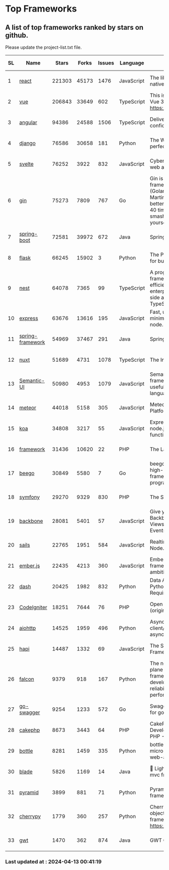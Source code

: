 # Top Frameworks
## A list of top frameworks ranked by stars on github.  
Please update the project-list.txt file.

| SL| Name  | Stars| Forks| Issues | Language | Description | Last Commit |
| --| ------| -----| ---- | ------ | -------- | ----------- | ----------- |
| 1 | [react](https://github.com/facebook/react) | 221303 | 45173 | 1476 | JavaScript | The library for web and native user interfaces. | 2024-04-12 19:55:51 |
| 2 | [vue](https://github.com/vuejs/vue) | 206843 | 33649 | 602 | TypeScript | This is the repo for Vue 2. For Vue 3, go to https://github.com/vuejs/core | 2023-12-31 13:23:55 |
| 3 | [angular](https://github.com/angular/angular) | 94386 | 24588 | 1506 | TypeScript | Deliver web apps with confidence 🚀 | 2024-04-12 23:10:06 |
| 4 | [django](https://github.com/django/django) | 76586 | 30658 | 181 | Python | The Web framework for perfectionists with deadlines. | 2024-04-12 15:15:28 |
| 5 | [svelte](https://github.com/sveltejs/svelte) | 76252 | 3922 | 832 | JavaScript | Cybernetically enhanced web apps | 2024-04-12 21:28:31 |
| 6 | [gin](https://github.com/gin-gonic/gin) | 75273 | 7809 | 767 | Go | Gin is a HTTP web framework written in Go (Golang). It features a Martini-like API with much better performance -- up to 40 times faster. If you need smashing performance, get yourself some Gin. | 2024-04-07 02:18:23 |
| 7 | [spring-boot](https://github.com/spring-projects/spring-boot) | 72581 | 39972 | 672 | Java | Spring Boot | 2024-04-12 15:02:16 |
| 8 | [flask](https://github.com/pallets/flask) | 66245 | 15902 | 3 | Python | The Python micro framework for building web applications. | 2024-04-08 22:29:31 |
| 9 | [nest](https://github.com/nestjs/nest) | 64078 | 7365 | 99 | TypeScript | A progressive Node.js framework for building efficient, scalable, and enterprise-grade server-side applications with TypeScript/JavaScript 🚀 | 2024-04-12 07:21:26 |
| 10 | [express](https://github.com/expressjs/express) | 63676 | 13616 | 195 | JavaScript | Fast, unopinionated, minimalist web framework for node. | 2024-04-10 16:53:52 |
| 11 | [spring-framework](https://github.com/spring-projects/spring-framework) | 54969 | 37467 | 291 | Java | Spring Framework | 2024-04-12 15:40:54 |
| 12 | [nuxt](https://github.com/nuxt/nuxt) | 51689 | 4731 | 1078 | TypeScript | The Intuitive Vue Framework. | 2024-04-12 22:23:41 |
| 13 | [Semantic-UI](https://github.com/Semantic-Org/Semantic-UI) | 50980 | 4953 | 1079 | JavaScript | Semantic is a UI component framework based around useful principles from natural language. | 2023-01-11 17:05:32 |
| 14 | [meteor](https://github.com/meteor/meteor) | 44018 | 5158 | 305 | JavaScript | Meteor, the JavaScript App Platform | 2024-04-12 09:45:48 |
| 15 | [koa](https://github.com/koajs/koa) | 34808 | 3217 | 55 | JavaScript | Expressive middleware for node.js using ES2017 async functions | 2024-03-30 01:13:23 |
| 16 | [framework](https://github.com/laravel/framework) | 31436 | 10620 | 22 | PHP | The Laravel Framework. | 2024-04-12 13:53:34 |
| 17 | [beego](https://github.com/beego/beego) | 30849 | 5580 | 7 | Go | beego is an open-source, high-performance web framework for the Go programming language. | 2024-04-12 12:16:44 |
| 18 | [symfony](https://github.com/symfony/symfony) | 29270 | 9329 | 830 | PHP | The Symfony PHP framework | 2024-04-10 05:57:06 |
| 19 | [backbone](https://github.com/jashkenas/backbone) | 28081 | 5401 | 57 | JavaScript | Give your JS App some Backbone with Models, Views, Collections, and Events | 2024-03-06 23:22:47 |
| 20 | [sails](https://github.com/balderdashy/sails) | 22765 | 1951 | 584 | JavaScript | Realtime MVC Framework for Node.js | 2024-04-09 23:02:55 |
| 21 | [ember.js](https://github.com/emberjs/ember.js) | 22435 | 4213 | 360 | JavaScript | Ember.js - A JavaScript framework for creating ambitious web applications | 2024-04-11 03:36:05 |
| 22 | [dash](https://github.com/plotly/dash) | 20425 | 1982 | 832 | Python | Data Apps & Dashboards for Python. No JavaScript Required. | 2024-04-11 18:49:43 |
| 23 | [CodeIgniter](https://github.com/bcit-ci/CodeIgniter) | 18251 | 7644 | 76 | PHP | Open Source PHP Framework (originally from EllisLab) | 2024-03-20 03:51:42 |
| 24 | [aiohttp](https://github.com/aio-libs/aiohttp) | 14525 | 1959 | 496 | Python | Asynchronous HTTP client/server framework for asyncio and Python | 2024-04-11 21:36:23 |
| 25 | [hapi](https://github.com/hapijs/hapi) | 14487 | 1332 | 69 | JavaScript | The Simple, Secure Framework Developers Trust | 2024-04-09 14:33:32 |
| 26 | [falcon](https://github.com/falconry/falcon) | 9379 | 918 | 167 | Python | The no-magic web data plane API and microservices framework for Python developers, with a focus on reliability, correctness, and performance at scale. | 2024-04-10 12:44:28 |
| 27 | [go-swagger](https://github.com/go-swagger/go-swagger) | 9254 | 1233 | 572 | Go | Swagger 2.0 implementation for go | 2024-03-30 08:39:37 |
| 28 | [cakephp](https://github.com/cakephp/cakephp) | 8673 | 3443 | 64 | PHP | CakePHP: The Rapid Development Framework for PHP - Official Repository | 2024-04-11 16:04:59 |
| 29 | [bottle](https://github.com/bottlepy/bottle) | 8281 | 1459 | 335 | Python | bottle.py is a fast and simple micro-framework for python web-applications. | 2024-01-03 22:31:48 |
| 30 | [blade](https://github.com/lets-blade/blade) | 5826 | 1169 | 14 | Java | :rocket: Lightning fast and elegant mvc framework for Java8 | 2023-06-16 05:18:49 |
| 31 | [pyramid](https://github.com/Pylons/pyramid) | 3899 | 881 | 71 | Python | Pyramid - A Python web framework | 2024-03-03 23:38:59 |
| 32 | [cherrypy](https://github.com/cherrypy/cherrypy) | 1779 | 360 | 257 | Python | CherryPy is a pythonic, object-oriented HTTP framework.      https://cherrypy.dev | 2024-02-25 03:28:13 |
| 33 | [gwt](https://github.com/gwtproject/gwt) | 1470 | 362 | 874 | Java | GWT Open Source Project | 2024-04-07 19:16:05 |

### Last updated at : 2024-04-13 00:41:19
